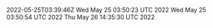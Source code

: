 2022-05-25T03:39:46Z
Wed May 25 03:50:23 UTC 2022
Wed May 25 03:50:54 UTC 2022
Thu May 26 14:35:30 UTC 2022
